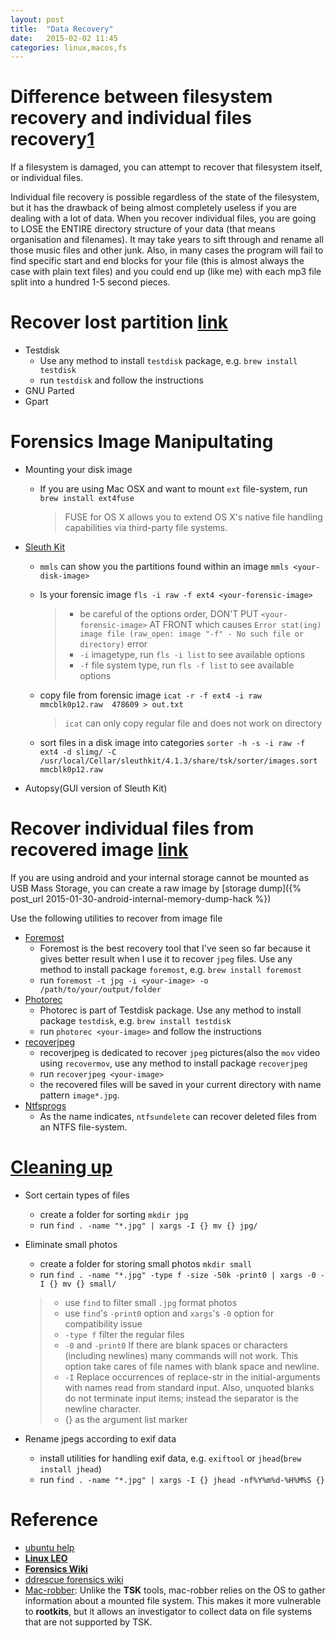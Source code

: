 ```yaml
---
layout: post
title:  "Data Recovery"
date:   2015-02-02 11:45
categories: linux,macos,fs
---
```


# Difference between filesystem recovery and individual files recovery[1][difference_askubutun]

If a filesystem is damaged, you can attempt to recover that filesystem itself, or individual files. 

Individual file recovery is possible regardless of the state of the filesystem, but it has the drawback of being almost completely useless if you are dealing with a lot of data. When you recover individual files, you are going to LOSE the ENTIRE directory structure of your data (that means organisation and filenames). It may take years to sift through and rename all those music files and other junk. Also, in many cases the program will fail to find specific start and end blocks for your file (this is almost always the case with plain text files) and you could end up (like me) with each mp3 file split into a hundred 1-5 second pieces.

[difference_askubutun]: http://askubuntu.com/questions/533496/accidentally-formatted-ext4-partition

# Recover lost partition [link](https://help.ubuntu.com/community/DataRecovery#Lost_Partition)

* Testdisk
    - Use any method to install `testdisk` package, e.g. `brew install testdisk`
    - run `testdisk` and follow the instructions
* GNU Parted
* Gpart

# Forensics Image Manipultating

* Mounting your disk image
    - If you are using Mac OSX and want to mount `ext` file-system, run `brew install ext4fuse`

        > FUSE for OS X allows you to extend OS X's native file handling capabilities via third-party file systems. 
* [Sleuth Kit](https://help.ubuntu.com/community/DataRecovery#Sleuth_Kit_and_Autopsy)
    - `mmls` can show you the partitions found within an image `mmls <your-disk-image>`
    - ls your forensic image `fls -i raw -f ext4 <your-forensic-image>`

        > * be careful of the options order, DON'T PUT `<your-forensic-image>` AT FRONT which causes `Error stat(ing) image file (raw_open: image "-f" - No such file or directory)` error
        > * `-i` imagetype, run `fls -i list` to see available options
        > * `-f` file system type, run `fls -f list` to see available options
    - copy file from forensic image `icat -r -f ext4 -i raw mmcblk0p12.raw  478609 > out.txt`

        > `icat` can only copy regular file and does not work on directory
    - sort files in a disk image into categories `sorter -h -s -i raw -f ext4 -d slimg/ -C /usr/local/Cellar/sleuthkit/4.1.3/share/tsk/sorter/images.sort mmcblk0p12.raw `
* Autopsy(GUI version of Sleuth Kit)


# Recover individual files from recovered image [link](https://help.ubuntu.com/community/DataRecovery#Extract_individual_files_from_recovered_image)

If you are using android and your internal storage cannot be mounted as USB Mass Storage, you can create a raw image by [storage dump]({% post_url 2015-01-30-android-internal-memory-dump-hack %})

Use the following utilities to recover from image file

* [Foremost](https://help.ubuntu.com/community/DataRecovery#Foremost)
    - Foremost is the best recovery tool that I've seen so far because it gives better result when I use it to recover `jpeg` files. Use any method to install package `foremost`, e.g. `brew install foremost`
    - run `foremost -t jpg -i <your-image> -o /path/to/your/output/folder`
* [Photorec](https://help.ubuntu.com/community/DataRecovery#Photorec)
    - Photorec is part of Testdisk package. Use any method to install package `testdisk`, e.g. `brew install testdisk`
    - run `photorec <your-image>` and follow the instructions
* [recoverjpeg](https://help.ubuntu.com/community/DataRecovery#recoverjpeg)
    - recoverjpeg is dedicated to recover `jpeg` pictures(also the `mov` video using `recovermov`, use any method to install package `recoverjpeg`
    - run `recoverjpeg <your-image>`
    - the recovered files will be saved in your current directory with name pattern `image*.jpg`.
* [Ntfsprogs](https://help.ubuntu.com/community/DataRecovery#Ntfsprogs)
    - As the name indicates, `ntfsundelete` can recover deleted files from an NTFS file-system.


# [Cleaning up](https://help.ubuntu.com/community/DataRecovery#Cleaning_up)

* Sort certain types of files
    - create a folder for sorting `mkdir jpg`
    - run `find . -name "*.jpg" | xargs -I {} mv {} jpg/`
* Eliminate small photos
    - create a folder for storing small photos `mkdir small`
    - run `find . -name "*.jpg" -type f -size -50k -print0 | xargs -0 -I {} mv {} small/`

    > * use `find` to filter small `.jpg` format photos
    > * use `find`'s `-print0` option and `xargs`'s `-0` option for compatibility issue
    > * `-type f` filter the regular files
    > * `-0` and `-print0` If there are blank spaces or characters (including newlines) many commands will not work. This option take cares of file names with blank space and newline.
    > * `-I` Replace occurrences of replace-str in the initial-arguments with names read from standard input. Also, unquoted blanks do not terminate input items; instead the separator is the newline character.
    > * {} as the argument list marker
* Rename jpegs according to exif data
    - install utilities for handling exif data, e.g. `exiftool` or `jhead`(`brew install jhead`)
    - run `find . -name "*.jpg" | xargs -I {} jhead -nf%Y%m%d-%H%M%S {}`

# Reference

* [ubuntu help](https://help.ubuntu.com/community/DataRecovery)
* [**Linux LEO**](http://www.linuxleo.com/)
* [**Forensics Wiki**](http://forensicswiki.org/wiki/Main_Page)
* [ddrescue forensics wiki](http://www.forensicswiki.org/wiki/Ddrescue)
* [Mac-robber](http://wiki.sleuthkit.org/index.php?title=Mac-robber): Unlike the **TSK** tools, mac-robber relies on the OS to gather information about a mounted file system. This makes it more vulnerable to **rootkits**, but it allows an investigator to collect data on file systems that are not supported by TSK.